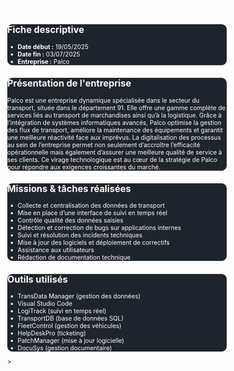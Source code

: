 Title: Stage SIO1
<style>
    /* Image de fond pour toute la page avec overlay pour lisibilité */

/* Overlay semi-transparent pour que le texte reste lisible */

      .card {
    background-color: rgba(30, 36, 43, 1); /* blanc avec transparence */
    border-radius: 0.75rem;
    backdrop-filter: blur(5px); /* effet verre dépoli */
}
 h2 , p , li {color:white;
}
    </style>


<body>
    <!-- HEADER -->
    <main class="container my-5">
        <!-- Fiche descriptive -->
        <div class="card shadow-sm mb-4">
            <div class="card-body">
                <h2 class="section-title">Fiche descriptive</h2>
                <ul>
                    <li><strong>Date début :</strong> 19/05/2025</li>
                    <li><strong>Date fin :</strong> 03/07/2025</li>
                    <li><strong>Entreprise :</strong> Palco</li>
                </ul>
            </div>
        </div>
        <div class="card shadow-sm mb-4">
            <div class="card-body">
                <h2 class="section-title">Présentation de l'entreprise</h2>
                <p>
                    Palco est une entreprise dynamique spécialisée dans le secteur du transport, située dans le département 91.
                    Elle offre une gamme complète de services liés au transport de marchandises ainsi qu’à la logistique.
                    Grâce à l’intégration de systèmes informatiques avancés, Palco optimise la gestion des flux de transport,
                    améliore la maintenance des équipements et garantit une meilleure réactivité face aux imprévus.
                    La digitalisation des processus au sein de l’entreprise permet non seulement d’accroître l’efficacité
                    opérationnelle mais également d’assurer une meilleure qualité de service à ses clients. Ce virage
                    technologique est au cœur de la stratégie de Palco pour répondre aux exigences croissantes du marché.
                </p>
            </div>
        </div>
        <div class="card shadow-sm mb-4">
            <div class="card-body">
                <h2 class="section-title">Missions & tâches réalisées</h2>
                <ul>
                    <li>Collecte et centralisation des données de transport</li>
                    <li>Mise en place d’une interface de suivi en temps réel</li>
                    <li>Contrôle qualité des données saisies</li>
                    <li>Détection et correction de bugs sur applications internes</li>
                    <li>Suivi et résolution des incidents techniques</li>
                    <li>Mise à jour des logiciels et déploiement de correctifs</li>
                    <li>Assistance aux utilisateurs</li>
                    <li>Rédaction de documentation technique</li>
                </ul>
            </div>
        </div>
        <div class="card shadow-sm mb-4">
            <div class="card-body">
                <h2 class="section-title">Outils utilisés</h2>
                <ul>
                    <li>TransData Manager (gestion des données)</li>
                    <li>Visual Studio Code</li>
                    <li>LogiTrack (suivi en temps réel)</li>
                    <li>TransportDB (base de données SQL)</li>
                    <li>FleetControl (gestion des véhicules)</li>
                    <li>HelpDeskPro (ticketing)</li>
                    <li>PatchManager (mise à jour logicielle)</li>
                    <li>DocuSys (gestion documentaire)</li>
                </ul>
            </div>
        </div>
    </main>>